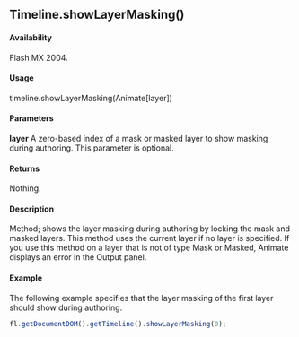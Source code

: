 ## Timeline.showLayerMasking()

#### Availability

Flash MX 2004.

#### Usage

timeline.showLayerMasking(Animate[layer])

#### Parameters

**layer** A zero-based index of a mask or masked layer to show masking during authoring. This parameter is optional.

#### Returns

Nothing.

#### Description

Method; shows the layer masking during authoring by locking the mask and masked layers. This method uses the current layer if no layer is specified. If you use this method on a layer that is not of type Mask or Masked, Animate displays an error in the Output panel.

#### Example

The following example specifies that the layer masking of the first layer should show during authoring.

```javascript
fl.getDocumentDOM().getTimeline().showLayerMasking(0);
```
